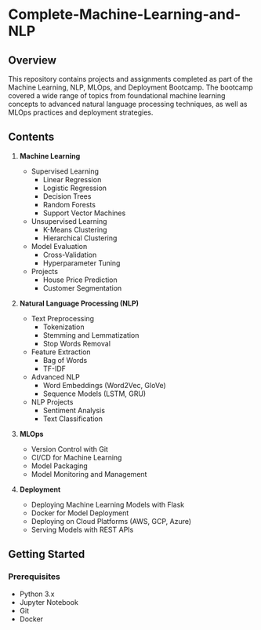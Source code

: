 # Complete-Machine-Learning-and-NLP

## Overview

This repository contains projects and assignments completed as part of the Machine Learning, NLP, MLOps, and Deployment Bootcamp. The bootcamp covered a wide range of topics from foundational machine learning concepts to advanced natural language processing techniques, as well as MLOps practices and deployment strategies.

## Contents

1. **Machine Learning**
   - Supervised Learning
     - Linear Regression
     - Logistic Regression
     - Decision Trees
     - Random Forests
     - Support Vector Machines
   - Unsupervised Learning
     - K-Means Clustering
     - Hierarchical Clustering
   - Model Evaluation
     - Cross-Validation
     - Hyperparameter Tuning
   - Projects
     - House Price Prediction
     - Customer Segmentation

2. **Natural Language Processing (NLP)**
   - Text Preprocessing
     - Tokenization
     - Stemming and Lemmatization
     - Stop Words Removal
   - Feature Extraction
     - Bag of Words
     - TF-IDF
   - Advanced NLP
     - Word Embeddings (Word2Vec, GloVe)
     - Sequence Models (LSTM, GRU)
   - NLP Projects
     - Sentiment Analysis
     - Text Classification

3. **MLOps**
   - Version Control with Git
   - CI/CD for Machine Learning
   - Model Packaging
   - Model Monitoring and Management

4. **Deployment**
   - Deploying Machine Learning Models with Flask
   - Docker for Model Deployment
   - Deploying on Cloud Platforms (AWS, GCP, Azure)
   - Serving Models with REST APIs

## Getting Started

### Prerequisites

- Python 3.x
- Jupyter Notebook
- Git
- Docker
